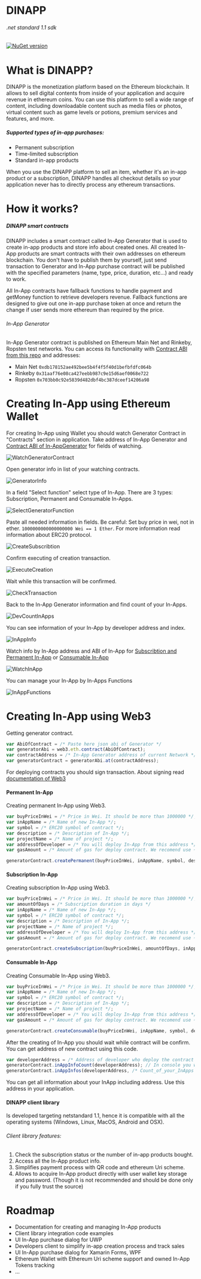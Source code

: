 # DINAPP

###### .net standard 1.1 sdk

[![NuGet version](https://badge.fury.io/nu/DINAPP.Libs.Client.svg)](https://badge.fury.io/nu/DINAPP.Libs.Client)

What is DINAPP?
===============
DINAPP is the monetization platform based on the Ethereum blockchain. It allows to sell digital contents from inside of your application and acquire revenue in ethereum coins. You can use this platform to sell a wide range of content, including downloadable content such as media files or photos, virtual content such as game levels or potions, premium services and features, and more.

##### Supported types of in-app purchases:
* Permanent subscription 
* Time-limited subscription
* Standard in-app products

When you use the DINAPP platform to sell an item, whether it's an in-app product or a subscription, DINAPP handles all checkout details so your application never has to directly process any ethereum transactions.

How it works?
=============
##### DINAPP smart contracts
DINAPP includes a smart contract called In-App Generator that is used to create in-app products and store info about created ones. All created In-App products are smart contracts with their own addresses on ethereum blockchain. You don't have to publish them by yourself, just send transaction to Generator and In-App purchase contract will be published with the specified parameters (name, type, price, duration, etc...) and ready to work. 

All In-App contracts have fallback functions to handle payment and getMoney function to retrieve developers revenue. Fallback functions are designed to give out one in-app purchase token at once and return the change if user sends more ethereum than required by the price.

###### In-App Generator
In-App Generator contract is published on Ethereum Main Net and Rinkeby, Ropsten test networks. You can access its functionality with [Contract ABI from this repo](https://github.com/smurz/dinapp/blob/master/Abi/InAppGeneratorAbi.json) and addresses:

* Main Net `0xdb178152ae492bee5b4f4f5f40d1befbfdfc064b`
* Rinkeby  `0x31aaf76e08ca427eebb987c9e15d6aef0068e722`
* Ropsten  `0x703bb0c92e5839d482dbf4bc387dceef14206a98`

Creating In-App using Ethereum Wallet
===============
[WatchGeneratorContract]: /Screenshots/WatchGeneratorContract.png "Watch Generator Contract"
[GeneratorInfo]: /Screenshots/GeneratorInfo.png "Generator Info"
[SelectGeneratorFunction]: /Screenshots/SelectGeneratorFunction.png "Generator's Functions List"
[CreateSubscribtion]: /Screenshots/CreateSubscribtion.png "Create Subscription In-App"
[ExecuteCreation]: /Screenshots/ExecuteCreation.png "Execute Creation of Subscription In-App"
[CheckTransaction]: /Screenshots/CheckTransaction.png "Check Transaction"
[DevCountInApps]: /Screenshots/DevCountInApps.png "Developer's In-Apps amount"
[InAppInfo]: /Screenshots/InAppInfo.png "In-App Information"
[WatchInApp]: /Screenshots/WatchInApp.png "Watch In-App Contract"
[InAppFunctions]: /Screenshots/InAppFunctions.png "In-App Contract's Functions"

For creating In-App using Wallet you should watch Generator Contract in "Contracts" section in application.
Take address of In-App Generator and [Contract ABI of In-AppGenerator](/Abi/InAppGeneratorAbi.json) for fields of watching.

![WatchGeneratorContract]

Open generator info in list of your watching contracts.

![GeneratorInfo]

In a field "Select function" select type of In-App. There are 3 types: Subscription, Permanent and Consumable In-Apps.

![SelectGeneratorFunction]

Paste all needed information in fields. Be careful: Set buy price in wei, not in ether. `1000000000000000000 Wei == 1 Ether`.
For more information read information about ERC20 protocol.

![CreateSubscribtion]

Confirm executing of creation transaction.

![ExecuteCreation]

Wait while this transaction will be confirmed.

![CheckTransaction]

Back to the In-App Generator information and find count of your In-Apps.

![DevCountInApps]

You can see information of your In-App by developer address and index.

![InAppInfo]

Watch info by In-App address and ABI of In-App for [Subscribtion and Permanent In-App](/Abi/SubscriptionInAppAbi.json) or [Consumable In-App](/Abi/ConsumableInAppAbi.json)

![WatchInApp]

You can manage your In-App by In-Apps Functions

![InAppFunctions]


Creating In-App using Web3
===============
Getting generator contract.
```js
var AbiOfContract = /* Paste here json abi of Generator */
var generatorAbi = web3.eth.contract(AbiOfContract);
var contractAddress = /* In-App Generator address of current Network */
var generatorContract = generatorAbi.at(contractAddress);
```
For deploying contracts you should sign transaction. About signing read [documentation of Web3](http://web3js.readthedocs.io/en/1.0/web3-eth.html?highlight=signTransaction#signtransaction)
#### Permanent In-App
Creating permanent In-App using Web3.
```js
var buyPriceInWei = /* Price in Wei. It should be more than 1000000 */;
var inAppName = /* Name of new In-App */;
var symbol = /* ERC20 symbol of contract */;
var description = /* Description of In-App */;
var projectName = /* Name of project */;
var addressOfDeveloper = /* You will deploy In-App from this address */;
var gasAmount = /* Amount of gas for deploy contract. We recomend use ~2000000 */

generatorContract.createPermanent(buyPriceInWei, inAppName, symbol, description, projectName).send({from: addressOfDeveloper, gas: gasAmount}); 
```
#### Subscription In-App
Creating subscription In-App using Web3.
```js
var buyPriceInWei = /* Price in Wei. It should be more than 1000000 */;
var amountOfDays = /* Subscription duration in days */
var inAppName = /* Name of new In-App */;
var symbol = /* ERC20 symbol of contract */;
var description = /* Description of In-App */;
var projectName = /* Name of project */;
var addressOfDeveloper = /* You will deploy In-App from this address */;
var gasAmount = /* Amount of gas for deploy contract. We recomend use ~2000000 */

generatorContract.createSubscription(buyPriceInWei, amountOfDays, inAppName, symbol, description, projectName).send({from: addressOfDeveloper, gas: gasAmount}); 
```
#### Consumable In-App
Creating Consumable In-App using Web3.
```js
var buyPriceInWei = /* Price in Wei. It should be more than 1000000 */;
var inAppName = /* Name of new In-App */;
var symbol = /* ERC20 symbol of contract */;
var description = /* Description of In-App */;
var projectName = /* Name of project */;
var addressOfDeveloper = /* You will deploy In-App from this address */;
var gasAmount = /* Amount of gas for deploy contract. We recomend use ~2000000 */

generatorContract.createConsumable(buyPriceInWei, inAppName, symbol, description, projectName).send({from: addressOfDeveloper, gas: gasAmount}); 
```
After the creating of In-App you should wait while contract will be confirm. You can get address of new contract using this code.
```js
var developerAddress = /* Address of developer who deploy the contract */;
generatorContract.inAppInfoCount(developerAddress); // In console you will see count of your InApps
generatorContract.inAppInfos(developerAddress, /* Count_of_your_InApps */ - 1);
```
You can get all information about your InApp including address. Use this address in your application.

#### DINAPP client library
Is developed targeting netstandard 1.1, hence it is compatible with all the operating systems (Windows, Linux, MacOS, Android and OSX).

###### Client library features:
1) Check the subscription status or the number of in-app products bought.
2) Access all the In-App product info.
3) Simplifies payment process with QR code and ethereum Uri scheme.
4) Allows to acquire In-App product directly with user wallet key storage and password. 
(Though it is not recommended and should be done only if you fully trust the source)


# Roadmap
* Documentation for creating and managing In-App products
* Client library integration code examples
* UI In-App purchase dialog for UWP
* Developers client to simplify in-app creation process and track sales
* UI In-App purchase dialog for Xamarin Forms, WPF
* Ethereum Wallet with Ethereum Uri scheme support and owned In-App Tokens tracking
* ...

